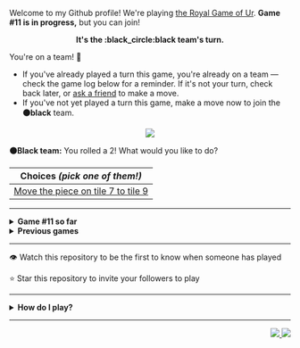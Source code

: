 Welcome to my Github profile!
We're playing
[the Royal Game of Ur](https://en.wikipedia.org/wiki/Royal_Game_of_Ur).
**Game #11 is in progress,** but you can join!

<p align="center">
  <b>It's the
  :black_circle:black
  team's turn.</b>
</p>

You're on a team! :wave:

* If you've already played a turn this game, you're already on a team
  &mdash; check the game log below for a reminder. If it's not your turn,
  check back later, or [ask a
  friend](https://twitter.com/share?text=I'm+playing+The+Royal+Game+of+Ur+on+a+GitHub+profile.+Take+your+turn+at+https://github.com/rossjrw/rossjrw+%23RoyalGameOfUr+%23github) to make a move.
* If you've not yet played a turn this game, make a move now to join the
  **:black_circle:black** team.

<p align="center"><img src="https://raw.githubusercontent.com/rossjrw/rossjrw/play/games/current/board.1832.svg"></p>

  **:black_circle:Black team:**
  You rolled a 2!
What would you like to do?

| Choices *(pick one of them!)* |
| --- |
  | [    Move the piece on tile 7 to tile 9](https://github.com/rossjrw/rossjrw/issues/new?title=ur-move-2%407-0&amp;body=Press+Submit%21+You+don%27t+need+to+edit+this+text+or+do+anything+else.%0D%0A%0D%0ABe+aware+that+your+move+can+take+a+minute+or+two+to+process.) |

-----

<details>
<summary><b>Game #11 so far</b></summary>

## Who's on each team?

<table>
    <thead>
      <tr><th colspan=2>Players in this game</th></tr>
    </thead>
    <tbody>
      <tr>
        <td align="right"><b>Black team</b> :black_circle:</td>
        <td>:white_circle: <b> White team</b></td>
      </tr>
      <tr align="center">
        <td><b><a href="https://github.com/CostasAK">@CostasAK</a></b> (53)</td>
        <td><b><a href="https://github.com/LAPCoder">@LAPCoder</a></b> (49)<br><b><a href="https://github.com/TejaTadepalli">@TejaTadepalli</a></b> (2)<br><b><a href="https://github.com/mari1647iv">@mari1647iv</a></b> (1)</td>
      </tr>
    </tbody>
  </table>

## What's happened so far?

| Time | Turn | Event | Issue | Board |
| :---: | :---: | :--- | :---: | :---: |
  | 29th Dec 2022 18:18 | **0** | :black_circle: **[@CostasAK](https://github.com/CostasAK)** started a new game | [#1727](https://github.com/rossjrw/rossjrw/issues/1727) | [link](https://raw.githubusercontent.com/rossjrw/rossjrw/b09fca2ee95e3141d24afaa0c3be48dac1a0e9f7/games/current/board.1727.svg) |
  | 29th Dec 2022 18:18 | **1** | :black_circle: **[@CostasAK](https://github.com/CostasAK)** moved a black piece onto the board to position 2    | [#1728](https://github.com/rossjrw/rossjrw/issues/1728) | [link](https://raw.githubusercontent.com/rossjrw/rossjrw/651857dc5409d99c73680a4236a214d2135b4172/games/current/board.1728.svg) |
  | 29th Dec 2022 18:25 | **2** | :white_circle: **[@LAPCoder](https://github.com/LAPCoder)** moved a white piece onto the board to position 4  — claimed a rosette :rosette:  | [#1729](https://github.com/rossjrw/rossjrw/issues/1729) | [link](https://raw.githubusercontent.com/rossjrw/rossjrw/72758271552ca92675c480f7c8ce6c3826138b2d/games/current/board.1729.svg) |
  | 29th Dec 2022 18:26 | **3** | :white_circle: **[@LAPCoder](https://github.com/LAPCoder)** moved a white piece onto the board to position 3    | [#1730](https://github.com/rossjrw/rossjrw/issues/1730) | [link](https://raw.githubusercontent.com/rossjrw/rossjrw/34a83b6198212774d69623b081c5fb118cd0c097/games/current/board.1730.svg) |
  | 29th Dec 2022 18:26 | **4** | :black_circle: **[@CostasAK](https://github.com/CostasAK)** moved a black piece onto the board to position 3    | [#1731](https://github.com/rossjrw/rossjrw/issues/1731) | [link](https://raw.githubusercontent.com/rossjrw/rossjrw/b33d2d60d10cf50d55f17e5caf2ba95c5f93ea80/games/current/board.1731.svg) |
  | 29th Dec 2022 18:28 | **5** | :white_circle: **[@LAPCoder](https://github.com/LAPCoder)** moved a white piece from position 4 to position 7    | [#1732](https://github.com/rossjrw/rossjrw/issues/1732) | [link](https://raw.githubusercontent.com/rossjrw/rossjrw/591fe001426df7c8adbcd9d3f85752f82828fa65/games/current/board.1732.svg) |
  | 29th Dec 2022 18:28 | **6** | :black_circle: **[@CostasAK](https://github.com/CostasAK)** moved a black piece from position 3 to position 4  — claimed a rosette :rosette:  | [#1733](https://github.com/rossjrw/rossjrw/issues/1733) | [link](https://raw.githubusercontent.com/rossjrw/rossjrw/1156dbf9bda8396be75fa950a62e27ed6162ca3d/games/current/board.1733.svg) |
  | 29th Dec 2022 18:47 | **7** | :black_circle: **[@CostasAK](https://github.com/CostasAK)** moved a black piece from position 4 to position 6    | [#1734](https://github.com/rossjrw/rossjrw/issues/1734) | [link](https://raw.githubusercontent.com/rossjrw/rossjrw/9ec6405b961fecc20f3ea6934a99b9919316e97c/games/current/board.1734.svg) |
  | 30th Dec 2022 06:21 | **8** | :white_circle: **[@mari1647iv](https://github.com/mari1647iv)** moved a white piece from position 7 to position 11    | [#1735](https://github.com/rossjrw/rossjrw/issues/1735) | [link](https://raw.githubusercontent.com/rossjrw/rossjrw/f9481b72ec03db8cf0b86ab776a8a561b179248e/games/current/board.1735.svg) |
  | 30th Dec 2022 07:38 | **9** | :black_circle: **[@CostasAK](https://github.com/CostasAK)** moved a black piece onto the board to position 4  — claimed a rosette :rosette:  | [#1736](https://github.com/rossjrw/rossjrw/issues/1736) | [link](https://raw.githubusercontent.com/rossjrw/rossjrw/76b36549298b37fd5392fdd34c3e0ae8e3592bc8/games/current/board.1736.svg) |
  | 30th Dec 2022 07:41 | **10** | :black_circle: **[@CostasAK](https://github.com/CostasAK)** moved a black piece from position 6 to position 8  — claimed a rosette :rosette:  | [#1737](https://github.com/rossjrw/rossjrw/issues/1737) | [link](https://raw.githubusercontent.com/rossjrw/rossjrw/b0a3f5d7a1add8712c44262dad9035e8cb37d4f5/games/current/board.1737.svg) |
  | 30th Dec 2022 07:43 | **11** | :black_circle: **[@CostasAK](https://github.com/CostasAK)** moved a black piece from position 8 to position 12    | [#1738](https://github.com/rossjrw/rossjrw/issues/1738) | [link](https://raw.githubusercontent.com/rossjrw/rossjrw/d7fb8343c93f6ecee0af853729d35028286d6f43/games/current/board.1738.svg) |
  | 30th Dec 2022 09:41 | **12** | :white_circle: **[@LAPCoder](https://github.com/LAPCoder)** moved a white piece from position 11 to position 13    | [#1739](https://github.com/rossjrw/rossjrw/issues/1739) | [link](https://raw.githubusercontent.com/rossjrw/rossjrw/f2bd32e04d71da767988559d8807051fd5fdf006/games/current/board.1739.svg) |
  | 30th Dec 2022 09:46 | **13** | :black_circle: **[@CostasAK](https://github.com/CostasAK)** moved a black piece from position 12 to position 14  — claimed a rosette :rosette:  | [#1740](https://github.com/rossjrw/rossjrw/issues/1740) | [link](https://raw.githubusercontent.com/rossjrw/rossjrw/741bf42f56465df81aeac96b175102eacb7c8c5d/games/current/board.1740.svg) |
  | 30th Dec 2022 09:47 | **14** | :black_circle: **[@CostasAK](https://github.com/CostasAK)** moved a black piece onto the board to position 3    | [#1741](https://github.com/rossjrw/rossjrw/issues/1741) | [link](https://raw.githubusercontent.com/rossjrw/rossjrw/8ee0a5ee2cd276cc7964dc9142daf53762d03d8b/games/current/board.1741.svg) |
  | 30th Dec 2022 09:49 | **15** | :white_circle: **[@LAPCoder](https://github.com/LAPCoder)** moved a white piece from position 3 to position 6    | [#1742](https://github.com/rossjrw/rossjrw/issues/1742) | [link](https://raw.githubusercontent.com/rossjrw/rossjrw/0f874e29648c79eee414f739205ecff666a21fc4/games/current/board.1742.svg) |
  | 30th Dec 2022 09:50 | **16** | :black_circle: **[@CostasAK](https://github.com/CostasAK)** moved a black piece from position 3 to position 6 — captured a white piece :crossed_swords:   | [#1743](https://github.com/rossjrw/rossjrw/issues/1743) | [link](https://raw.githubusercontent.com/rossjrw/rossjrw/163e120f1ec155020ce940b663bbef41807ad862/games/current/board.1743.svg) |
  | 30th Dec 2022 09:52 | **17** | :white_circle: **[@LAPCoder](https://github.com/LAPCoder)** ascended a white piece from position 13 :rocket:    | [#1744](https://github.com/rossjrw/rossjrw/issues/1744) | [link](https://raw.githubusercontent.com/rossjrw/rossjrw/60d143b3e866d9a5b402fc711a4dd7d5dc1a51b2/games/current/board.1744.svg) |
  | 30th Dec 2022 09:53 | **18** | :black_circle: **[@CostasAK](https://github.com/CostasAK)** moved a black piece from position 4 to position 8  — claimed a rosette :rosette:  | [#1745](https://github.com/rossjrw/rossjrw/issues/1745) | [link](https://raw.githubusercontent.com/rossjrw/rossjrw/a9c2421024f5026cf44f1feb23de3bf7245d199a/games/current/board.1745.svg) |
  | 30th Dec 2022 09:56 | **19** | :black_circle: **[@CostasAK](https://github.com/CostasAK)** moved a black piece from position 6 to position 9    | [#1746](https://github.com/rossjrw/rossjrw/issues/1746) | [link](https://raw.githubusercontent.com/rossjrw/rossjrw/001e544f08705f067bf351e199c7b5b074bbd9e9/games/current/board.1746.svg) |
  | 30th Dec 2022 09:57 | **20** | :white_circle: **[@LAPCoder](https://github.com/LAPCoder)** moved a white piece onto the board to position 1    | [#1747](https://github.com/rossjrw/rossjrw/issues/1747) | [link](https://raw.githubusercontent.com/rossjrw/rossjrw/8544269b0d0039acccaa34e6c21e424f8525c946/games/current/board.1747.svg) |
  | 30th Dec 2022 09:58 | **21** | :black_circle: **[@CostasAK](https://github.com/CostasAK)** moved a black piece from position 2 to position 4  — claimed a rosette :rosette:  | [#1748](https://github.com/rossjrw/rossjrw/issues/1748) | [link](https://raw.githubusercontent.com/rossjrw/rossjrw/a704125741752a116046c4bd3f43d6a7c1d361f0/games/current/board.1748.svg) |
  | 30th Dec 2022 09:59 | **22** | :black_circle: **[@CostasAK](https://github.com/CostasAK)** moved a black piece from position 8 to position 10    | [#1749](https://github.com/rossjrw/rossjrw/issues/1749) | [link](https://raw.githubusercontent.com/rossjrw/rossjrw/130931992e5ff131cb4507772f3d7991758f76d5/games/current/board.1749.svg) |
  | 30th Dec 2022 09:59 | **23** | :white_circle: **[@LAPCoder](https://github.com/LAPCoder)** moved a white piece from position 1 to position 4  — claimed a rosette :rosette:  | [#1750](https://github.com/rossjrw/rossjrw/issues/1750) | [link](https://raw.githubusercontent.com/rossjrw/rossjrw/09450eaa39e7ad084f4296c5ea20b59d2dba43fe/games/current/board.1750.svg) |
  | 30th Dec 2022 10:00 | **24** | :white_circle: **[@LAPCoder](https://github.com/LAPCoder)** moved a white piece onto the board to position 2    | [#1751](https://github.com/rossjrw/rossjrw/issues/1751) | [link](https://raw.githubusercontent.com/rossjrw/rossjrw/84fb2d24285643e948cee96d45ee002353b1f26b/games/current/board.1751.svg) |
  | 30th Dec 2022 10:01 | **25** | :black_circle: **[@CostasAK](https://github.com/CostasAK)** moved a black piece from position 10 to position 13    | [#1752](https://github.com/rossjrw/rossjrw/issues/1752) | [link](https://raw.githubusercontent.com/rossjrw/rossjrw/fc68d6e096ed26ef6c885c750b1861dda1422ef1/games/current/board.1752.svg) |
  | 30th Dec 2022 10:02 | **26** | :white_circle: **[@LAPCoder](https://github.com/LAPCoder)** moved a white piece from position 4 to position 6    | [#1753](https://github.com/rossjrw/rossjrw/issues/1753) | [link](https://raw.githubusercontent.com/rossjrw/rossjrw/2bfd7dad9841c8a1037676fb819938cba0c6693f/games/current/board.1753.svg) |
  | 30th Dec 2022 10:03 | **27** | :black_circle: **[@CostasAK](https://github.com/CostasAK)** ascended a black piece from position 14 :rocket:    | [#1754](https://github.com/rossjrw/rossjrw/issues/1754) | [link](https://raw.githubusercontent.com/rossjrw/rossjrw/aab2ee15fa4c8704e711e247f7c5dd5a80522790/games/current/board.1754.svg) |
  | 30th Dec 2022 10:04 | **28** | :white_circle: **[@LAPCoder](https://github.com/LAPCoder)** moved a white piece from position 6 to position 8  — claimed a rosette :rosette:  | [#1755](https://github.com/rossjrw/rossjrw/issues/1755) | [link](https://raw.githubusercontent.com/rossjrw/rossjrw/27be5d90fb7069b49cb6e22f3bb0132af1ccb14b/games/current/board.1755.svg) |
  | 30th Dec 2022 10:05 | **29** | :white_circle: **[@LAPCoder](https://github.com/LAPCoder)** moved a white piece from position 2 to position 4  — claimed a rosette :rosette:  | [#1756](https://github.com/rossjrw/rossjrw/issues/1756) | [link](https://raw.githubusercontent.com/rossjrw/rossjrw/c211ab4a102888a8fe5aa7b8a80715eb626ab8fc/games/current/board.1756.svg) |
  | 30th Dec 2022 10:05 | **30** | :white_circle: **[@LAPCoder](https://github.com/LAPCoder)** moved a white piece onto the board to position 3    | [#1757](https://github.com/rossjrw/rossjrw/issues/1757) | [link](https://raw.githubusercontent.com/rossjrw/rossjrw/db410666cfdbfa7d894351044f8b818ec21663f9/games/current/board.1757.svg) |
  | 30th Dec 2022 10:06 | **31** | :black_circle: **[@CostasAK](https://github.com/CostasAK)** moved a black piece from position 9 to position 12    | [#1758](https://github.com/rossjrw/rossjrw/issues/1758) | [link](https://raw.githubusercontent.com/rossjrw/rossjrw/6f1e0f9415bef75e3ac1aee1e4e56342923e6a9c/games/current/board.1758.svg) |
  | 30th Dec 2022 10:08 | **32** | :white_circle: **[@LAPCoder](https://github.com/LAPCoder)** moved a white piece from position 8 to position 10    | [#1759](https://github.com/rossjrw/rossjrw/issues/1759) | [link](https://raw.githubusercontent.com/rossjrw/rossjrw/22f94f9632ec49515860f36998cdae323fb813ce/games/current/board.1759.svg) |
  | 30th Dec 2022 10:10 | **33** | :black_circle: **[@CostasAK](https://github.com/CostasAK)** ascended a black piece from position 12 :rocket:    | [#1760](https://github.com/rossjrw/rossjrw/issues/1760) | [link](https://raw.githubusercontent.com/rossjrw/rossjrw/e26832a1a73bfa3594661331cdca38c8a4ed0082/games/current/board.1760.svg) |
  | 30th Dec 2022 10:11 | **34** | :white_circle: **[@LAPCoder](https://github.com/LAPCoder)** moved a white piece from position 10 to position 13    | [#1761](https://github.com/rossjrw/rossjrw/issues/1761) | [link](https://raw.githubusercontent.com/rossjrw/rossjrw/5cd4e79b8e93d904c0b6e1eae52e523d5a535410/games/current/board.1761.svg) |
  | 30th Dec 2022 10:12 | **35** | :black_circle: **[@CostasAK](https://github.com/CostasAK)** moved a black piece from position 13 to position 14  — claimed a rosette :rosette:  | [#1762](https://github.com/rossjrw/rossjrw/issues/1762) | [link](https://raw.githubusercontent.com/rossjrw/rossjrw/a0646d051f4d52e07ea4b9ff157a1dcea8717acb/games/current/board.1762.svg) |
  | 30th Dec 2022 10:17 | **36** | :black_circle: **[@CostasAK](https://github.com/CostasAK)** moved a black piece onto the board to position 2    | [#1763](https://github.com/rossjrw/rossjrw/issues/1763) |  |
  | 30th Dec 2022 10:18 | **37** | :white_circle: **[@LAPCoder](https://github.com/LAPCoder)** moved a white piece from position 4 to position 7    | [#1764](https://github.com/rossjrw/rossjrw/issues/1764) | [link](https://raw.githubusercontent.com/rossjrw/rossjrw/0fa734a94504a193e2018ede0a8f7334f743ccbd/games/current/board.1764.svg) |
  | 30th Dec 2022 10:18 | **38** | :black_circle:  The black team rolled a 0 and their turn was automatically passed | [#1764](https://github.com/rossjrw/rossjrw/issues/1764) | [link](https://raw.githubusercontent.com/rossjrw/rossjrw/5c9c1f5d39cded20af4451b906671833e5e2e456/games/current/board.1764.svg) |
  | 30th Dec 2022 10:19 | **39** | :white_circle: **[@LAPCoder](https://github.com/LAPCoder)** moved a white piece from position 7 to position 9    | [#1765](https://github.com/rossjrw/rossjrw/issues/1765) | [link](https://raw.githubusercontent.com/rossjrw/rossjrw/fb6ea38e6f254b019804e29474ea104565b7c7e4/games/current/board.1765.svg) |
  | 30th Dec 2022 10:21 | **40** | :black_circle: **[@CostasAK](https://github.com/CostasAK)** moved a black piece onto the board to position 3    | [#1766](https://github.com/rossjrw/rossjrw/issues/1766) | [link](https://raw.githubusercontent.com/rossjrw/rossjrw/b2c3b445bcbe89f5097d026ad7cb36697ee27a4e/games/current/board.1766.svg) |
  | 30th Dec 2022 10:22 | **41** | :white_circle: **[@LAPCoder](https://github.com/LAPCoder)** ascended a white piece from position 13 :rocket:    | [#1767](https://github.com/rossjrw/rossjrw/issues/1767) | [link](https://raw.githubusercontent.com/rossjrw/rossjrw/46ed01ae1f33fe7b308dfbb9d7c27efb8907422d/games/current/board.1767.svg) |
  | 30th Dec 2022 10:23 | **42** | :black_circle: **[@CostasAK](https://github.com/CostasAK)** moved a black piece from position 4 to position 7    | [#1768](https://github.com/rossjrw/rossjrw/issues/1768) | [link](https://raw.githubusercontent.com/rossjrw/rossjrw/683c64d4e5f89d58f7a6a537cb044eb582cb89f4/games/current/board.1768.svg) |
  | 30th Dec 2022 10:24 | **43** | :white_circle: **[@LAPCoder](https://github.com/LAPCoder)** moved a white piece from position 9 to position 11    | [#1769](https://github.com/rossjrw/rossjrw/issues/1769) | [link](https://raw.githubusercontent.com/rossjrw/rossjrw/0f79175178d4cae384d93771706729c5d70287a5/games/current/board.1769.svg) |
  | 30th Dec 2022 10:28 | **44** | :black_circle: **[@CostasAK](https://github.com/CostasAK)** moved a black piece from position 2 to position 4  — claimed a rosette :rosette:  | [#1770](https://github.com/rossjrw/rossjrw/issues/1770) | [link](https://raw.githubusercontent.com/rossjrw/rossjrw/79b0ee3714facf572898581c77da186b77823112/games/current/board.1770.svg) |
  | 30th Dec 2022 10:30 | **45** | :black_circle: **[@CostasAK](https://github.com/CostasAK)** moved a black piece from position 7 to position 8  — claimed a rosette :rosette:  | [#1771](https://github.com/rossjrw/rossjrw/issues/1771) | [link](https://raw.githubusercontent.com/rossjrw/rossjrw/d198b8b0909054ca9acabd5cda3f4ddd7ead3076/games/current/board.1771.svg) |
  | 30th Dec 2022 10:31 | **46** | :black_circle: **[@CostasAK](https://github.com/CostasAK)** moved a black piece from position 8 to position 10    | [#1772](https://github.com/rossjrw/rossjrw/issues/1772) | [link](https://raw.githubusercontent.com/rossjrw/rossjrw/b6bf2c0865051bc93add24f26d543425162da1d2/games/current/board.1772.svg) |
  | 30th Dec 2022 10:46 | **47** | :white_circle: **[@TejaTadepalli](https://github.com/TejaTadepalli)** moved a white piece from position 3 to position 4  — claimed a rosette :rosette:  | [#1773](https://github.com/rossjrw/rossjrw/issues/1773) | [link](https://raw.githubusercontent.com/rossjrw/rossjrw/7e51efb2ef5072e61ae9e9b6ed3622e1d281394c/games/current/board.1773.svg) |
  | 30th Dec 2022 10:47 | **48** | :white_circle: **[@TejaTadepalli](https://github.com/TejaTadepalli)** moved a white piece from position 11 to position 13    | [#1774](https://github.com/rossjrw/rossjrw/issues/1774) | [link](https://raw.githubusercontent.com/rossjrw/rossjrw/1bb655ae2f4b7a96962f6fa96e086e8c7916f497/games/current/board.1774.svg) |
  | 30th Dec 2022 10:58 | **49** | :black_circle: **[@CostasAK](https://github.com/CostasAK)** ascended a black piece from position 14 :rocket:    | [#1775](https://github.com/rossjrw/rossjrw/issues/1775) | [link](https://raw.githubusercontent.com/rossjrw/rossjrw/6bc0710703c34b88aa21d63316c638fe76716cd7/games/current/board.1775.svg) |
  | 30th Dec 2022 12:00 | **50** | :white_circle: **[@LAPCoder](https://github.com/LAPCoder)** ascended a white piece from position 13 :rocket:    | [#1776](https://github.com/rossjrw/rossjrw/issues/1776) | [link](https://raw.githubusercontent.com/rossjrw/rossjrw/978e7217cd64bb987facb5e64d5a0fd149d76ac4/games/current/board.1776.svg) |
  | 30th Dec 2022 12:01 | **51** | :black_circle: **[@CostasAK](https://github.com/CostasAK)** moved a black piece from position 10 to position 13    | [#1777](https://github.com/rossjrw/rossjrw/issues/1777) | [link](https://raw.githubusercontent.com/rossjrw/rossjrw/b610684cadeecee25164824b388567b126ac1241/games/current/board.1777.svg) |
  | 30th Dec 2022 12:13 | **52** | :white_circle: **[@LAPCoder](https://github.com/LAPCoder)** moved a white piece onto the board to position 1    | [#1778](https://github.com/rossjrw/rossjrw/issues/1778) | [link](https://raw.githubusercontent.com/rossjrw/rossjrw/48a9949b68d38911dcea22472cbda6789bba698a/games/current/board.1778.svg) |
  | 30th Dec 2022 12:14 | **53** | :black_circle: **[@CostasAK](https://github.com/CostasAK)** moved a black piece from position 3 to position 6    | [#1779](https://github.com/rossjrw/rossjrw/issues/1779) | [link](https://raw.githubusercontent.com/rossjrw/rossjrw/32c85101662885bcc721323d6641d1c95379b87d/games/current/board.1779.svg) |
  | 30th Dec 2022 12:15 | **54** | :white_circle: **[@LAPCoder](https://github.com/LAPCoder)** moved a white piece from position 4 to position 8  — claimed a rosette :rosette:  | [#1780](https://github.com/rossjrw/rossjrw/issues/1780) | [link](https://raw.githubusercontent.com/rossjrw/rossjrw/0bd1fcafc56ad0881f6af3de63c33d13fc434616/games/current/board.1780.svg) |
  | 30th Dec 2022 12:15 | **55** | :white_circle: **[@LAPCoder](https://github.com/LAPCoder)** moved a white piece from position 1 to position 4  — claimed a rosette :rosette:  | [#1781](https://github.com/rossjrw/rossjrw/issues/1781) | [link](https://raw.githubusercontent.com/rossjrw/rossjrw/b8488c79daffca77aea8c4e23d91b768c09f494f/games/current/board.1781.svg) |
  | 30th Dec 2022 12:16 | **56** | :white_circle: **[@LAPCoder](https://github.com/LAPCoder)** moved a white piece onto the board to position 3    | [#1782](https://github.com/rossjrw/rossjrw/issues/1782) | [link](https://raw.githubusercontent.com/rossjrw/rossjrw/221634e7301c687b4179c999e6432a4d401b6af0/games/current/board.1782.svg) |
  | 30th Dec 2022 12:17 | **57** | :black_circle: **[@CostasAK](https://github.com/CostasAK)** moved a black piece from position 6 to position 9    | [#1783](https://github.com/rossjrw/rossjrw/issues/1783) | [link](https://raw.githubusercontent.com/rossjrw/rossjrw/b221ee72c5c878577cfb9cdab8673e163f33cbf3/games/current/board.1783.svg) |
  | 30th Dec 2022 12:18 | **58** | :white_circle: **[@LAPCoder](https://github.com/LAPCoder)** moved a white piece from position 4 to position 6    | [#1784](https://github.com/rossjrw/rossjrw/issues/1784) | [link](https://raw.githubusercontent.com/rossjrw/rossjrw/c7d61b4b839f4edb00ec476147a674c19d7a6be3/games/current/board.1784.svg) |
  | 30th Dec 2022 12:20 | **59** | :black_circle: **[@CostasAK](https://github.com/CostasAK)** moved a black piece from position 4 to position 6 — captured a white piece :crossed_swords:   | [#1785](https://github.com/rossjrw/rossjrw/issues/1785) | [link](https://raw.githubusercontent.com/rossjrw/rossjrw/cc15d78d96c2528a8bad33d68b80933171c3efb6/games/current/board.1785.svg) |
  | 30th Dec 2022 12:20 | **60** | :white_circle: **[@LAPCoder](https://github.com/LAPCoder)** moved a white piece from position 3 to position 5    | [#1786](https://github.com/rossjrw/rossjrw/issues/1786) | [link](https://raw.githubusercontent.com/rossjrw/rossjrw/acc9c68895aec52b66c2dcb7e97c77633893d5b6/games/current/board.1786.svg) |
  | 30th Dec 2022 12:21 | **61** | :black_circle: **[@CostasAK](https://github.com/CostasAK)** moved a black piece from position 9 to position 12    | [#1787](https://github.com/rossjrw/rossjrw/issues/1787) | [link](https://raw.githubusercontent.com/rossjrw/rossjrw/bd0422a4f42c5d90a655bd71f01afbcee3a37a97/games/current/board.1787.svg) |
  | 30th Dec 2022 12:22 | **62** | :white_circle: **[@LAPCoder](https://github.com/LAPCoder)** moved a white piece from position 5 to position 7    | [#1788](https://github.com/rossjrw/rossjrw/issues/1788) |  |
  | 30th Dec 2022 12:24 | **63** | :black_circle: **[@CostasAK](https://github.com/CostasAK)** moved a black piece from position 6 to position 7 — captured a white piece :crossed_swords:   | [#1789](https://github.com/rossjrw/rossjrw/issues/1789) | [link](https://raw.githubusercontent.com/rossjrw/rossjrw/a39417f656f83a86056acc05afa1c4596da2258b/games/current/board.1789.svg) |
  | 30th Dec 2022 12:24 | **64** | :white_circle:  The white team rolled a 0 and their turn was automatically passed | [#1789](https://github.com/rossjrw/rossjrw/issues/1789) | [link](https://raw.githubusercontent.com/rossjrw/rossjrw/817edeb432b23e4395688a83df73fa4581713fc5/games/current/board.1789.svg) |
  | 30th Dec 2022 12:25 | **65** | :black_circle: **[@CostasAK](https://github.com/CostasAK)** moved a black piece from position 12 to position 14  — claimed a rosette :rosette:  | [#1790](https://github.com/rossjrw/rossjrw/issues/1790) | [link](https://raw.githubusercontent.com/rossjrw/rossjrw/89aec0a16c606eb3306fab9af992a1259fc4d9aa/games/current/board.1790.svg) |
  | 30th Dec 2022 12:26 | **66** | :black_circle: **[@CostasAK](https://github.com/CostasAK)** moved a black piece onto the board to position 3    | [#1791](https://github.com/rossjrw/rossjrw/issues/1791) | [link](https://raw.githubusercontent.com/rossjrw/rossjrw/f406180151af132c810c2093f3a9c26890bfe270/games/current/board.1791.svg) |
  | 30th Dec 2022 12:27 | **67** | :white_circle: **[@LAPCoder](https://github.com/LAPCoder)** moved a white piece onto the board to position 4  — claimed a rosette :rosette:  | [#1792](https://github.com/rossjrw/rossjrw/issues/1792) | [link](https://raw.githubusercontent.com/rossjrw/rossjrw/eb32592377ccc125a43984613268b66faf12061d/games/current/board.1792.svg) |
  | 30th Dec 2022 12:28 | **68** | :white_circle: **[@LAPCoder](https://github.com/LAPCoder)** moved a white piece onto the board to position 1    | [#1793](https://github.com/rossjrw/rossjrw/issues/1793) | [link](https://raw.githubusercontent.com/rossjrw/rossjrw/5ad4f183243ee451051740061c2ec4ab885974fd/games/current/board.1793.svg) |
  | 30th Dec 2022 12:29 | **69** | :black_circle: **[@CostasAK](https://github.com/CostasAK)** ascended a black piece from position 13 :rocket:    | [#1794](https://github.com/rossjrw/rossjrw/issues/1794) |  |
  | 30th Dec 2022 12:30 | **70** | :white_circle: **[@LAPCoder](https://github.com/LAPCoder)** moved a white piece from position 1 to position 2    | [#1795](https://github.com/rossjrw/rossjrw/issues/1795) | [link](https://raw.githubusercontent.com/rossjrw/rossjrw/5f3f8c5a5beccc006d12dcf653355621008b40d3/games/current/board.1795.svg) |
  | 30th Dec 2022 12:30 | **71** | :black_circle:  The black team rolled a 0 and their turn was automatically passed | [#1795](https://github.com/rossjrw/rossjrw/issues/1795) | [link](https://raw.githubusercontent.com/rossjrw/rossjrw/7d8602c549ea9499bd01774d0ced49344d15f1fb/games/current/board.1795.svg) |
  | 30th Dec 2022 12:30 | **72** | :white_circle: **[@LAPCoder](https://github.com/LAPCoder)** moved a white piece from position 4 to position 7 — captured a black piece :crossed_swords:   | [#1796](https://github.com/rossjrw/rossjrw/issues/1796) | [link](https://raw.githubusercontent.com/rossjrw/rossjrw/1f6c76addbb0d13794df913c5282f3a256d4ee75/games/current/board.1796.svg) |
  | 30th Dec 2022 12:33 | **73** | :black_circle: **[@CostasAK](https://github.com/CostasAK)** moved a black piece onto the board to position 2    | [#1797](https://github.com/rossjrw/rossjrw/issues/1797) | [link](https://raw.githubusercontent.com/rossjrw/rossjrw/a35b9fc51375abd2cf16e09435f021d5153fe75d/games/current/board.1797.svg) |
  | 30th Dec 2022 12:35 | **74** | :white_circle: **[@LAPCoder](https://github.com/LAPCoder)** moved a white piece from position 2 to position 4  — claimed a rosette :rosette:  | [#1798](https://github.com/rossjrw/rossjrw/issues/1798) | [link](https://raw.githubusercontent.com/rossjrw/rossjrw/d44ab40436985022c2af62c8ea22dd6877a6eab2/games/current/board.1798.svg) |
  | 30th Dec 2022 12:35 | **75** | :white_circle: **[@LAPCoder](https://github.com/LAPCoder)** moved a white piece onto the board to position 1    | [#1799](https://github.com/rossjrw/rossjrw/issues/1799) | [link](https://raw.githubusercontent.com/rossjrw/rossjrw/c4b7e8763e5037df9e245f741e3ff79eea9fa1c6/games/current/board.1799.svg) |
  | 30th Dec 2022 12:37 | **76** | :black_circle: **[@CostasAK](https://github.com/CostasAK)** moved a black piece from position 3 to position 4  — claimed a rosette :rosette:  | [#1800](https://github.com/rossjrw/rossjrw/issues/1800) | [link](https://raw.githubusercontent.com/rossjrw/rossjrw/7f6874e3fc23f35aac51233b5b41f1a1c52f9a55/games/current/board.1800.svg) |
  | 30th Dec 2022 12:38 | **77** | :black_circle: **[@CostasAK](https://github.com/CostasAK)** moved a black piece from position 4 to position 6    | [#1801](https://github.com/rossjrw/rossjrw/issues/1801) | [link](https://raw.githubusercontent.com/rossjrw/rossjrw/a6e4646833a6a07f3cb256348ea359bd3745f805/games/current/board.1801.svg) |
  | 30th Dec 2022 12:42 | **78** | :white_circle: **[@LAPCoder](https://github.com/LAPCoder)** moved a white piece from position 4 to position 6 — captured a black piece :crossed_swords:   | [#1802](https://github.com/rossjrw/rossjrw/issues/1802) | [link](https://raw.githubusercontent.com/rossjrw/rossjrw/8a2b9f4ee33dc296a8585a745f45f0ed09acb90a/games/current/board.1802.svg) |
  | 30th Dec 2022 12:48 | **79** | :black_circle: **[@CostasAK](https://github.com/CostasAK)** moved a black piece onto the board to position 3    | [#1803](https://github.com/rossjrw/rossjrw/issues/1803) | [link](https://raw.githubusercontent.com/rossjrw/rossjrw/6ed80fc028f5edbb4361fea1309e32392559facf/games/current/board.1803.svg) |
  | 30th Dec 2022 12:51 | **80** | :white_circle: **[@LAPCoder](https://github.com/LAPCoder)** moved a white piece from position 1 to position 2    | [#1804](https://github.com/rossjrw/rossjrw/issues/1804) | [link](https://raw.githubusercontent.com/rossjrw/rossjrw/d1fe4550460f40a57d0392bc29636ded1094c48c/games/current/board.1804.svg) |
  | 30th Dec 2022 12:53 | **81** | :black_circle: **[@CostasAK](https://github.com/CostasAK)** moved a black piece from position 2 to position 6 — captured a white piece :crossed_swords:   | [#1805](https://github.com/rossjrw/rossjrw/issues/1805) | [link](https://raw.githubusercontent.com/rossjrw/rossjrw/be0cc942a76d1c0d472cf19d32e430afe06eefe8/games/current/board.1805.svg) |
  | 30th Dec 2022 12:55 | **82** | :white_circle: **[@LAPCoder](https://github.com/LAPCoder)** moved a white piece from position 7 to position 9    | [#1806](https://github.com/rossjrw/rossjrw/issues/1806) | [link](https://raw.githubusercontent.com/rossjrw/rossjrw/a5fe6b22cac9da3ac51468e4d00d0d78e0c1d57b/games/current/board.1806.svg) |
  | 30th Dec 2022 12:56 | **83** | :black_circle: **[@CostasAK](https://github.com/CostasAK)** moved a black piece from position 6 to position 9 — captured a white piece :crossed_swords:   | [#1807](https://github.com/rossjrw/rossjrw/issues/1807) | [link](https://raw.githubusercontent.com/rossjrw/rossjrw/f0a22e0a56b22b6c59974425ee4befab24fa2028/games/current/board.1807.svg) |
  | 30th Dec 2022 12:56 | **84** | :white_circle: **[@LAPCoder](https://github.com/LAPCoder)** moved a white piece onto the board to position 3    | [#1808](https://github.com/rossjrw/rossjrw/issues/1808) | [link](https://raw.githubusercontent.com/rossjrw/rossjrw/64236f1b9d8f1fd71b9a8cc49c777be95c60cbc1/games/current/board.1808.svg) |
  | 30th Dec 2022 12:57 | **85** | :black_circle: **[@CostasAK](https://github.com/CostasAK)** moved a black piece from position 9 to position 12    | [#1809](https://github.com/rossjrw/rossjrw/issues/1809) | [link](https://raw.githubusercontent.com/rossjrw/rossjrw/dd69753ad1f47f200183daafa1f23b357c35e77a/games/current/board.1809.svg) |
  | 30th Dec 2022 12:58 | **86** | :white_circle: **[@LAPCoder](https://github.com/LAPCoder)** moved a white piece from position 3 to position 4  — claimed a rosette :rosette:  | [#1810](https://github.com/rossjrw/rossjrw/issues/1810) | [link](https://raw.githubusercontent.com/rossjrw/rossjrw/7d6ac8769bae4471d3e9ed3bdb4a15a4b4b2b82f/games/current/board.1810.svg) |
  | 30th Dec 2022 12:59 | **87** | :white_circle: **[@LAPCoder](https://github.com/LAPCoder)** moved a white piece from position 8 to position 12 — captured a black piece :crossed_swords:   | [#1811](https://github.com/rossjrw/rossjrw/issues/1811) | [link](https://raw.githubusercontent.com/rossjrw/rossjrw/8be5c46ae8e92642e8724798bbecce3ff8af6206/games/current/board.1811.svg) |
  | 30th Dec 2022 13:07 | **88** | :black_circle: **[@CostasAK](https://github.com/CostasAK)** moved a black piece onto the board to position 2    | [#1813](https://github.com/rossjrw/rossjrw/issues/1813) | [link](https://raw.githubusercontent.com/rossjrw/rossjrw/2b30a28288e2c991d356c2d5f0b560bba01553f2/games/current/board.1813.svg) |
  | 30th Dec 2022 13:08 | **89** | :white_circle: **[@LAPCoder](https://github.com/LAPCoder)** ascended a white piece from position 12 :rocket:    | [#1814](https://github.com/rossjrw/rossjrw/issues/1814) | [link](https://raw.githubusercontent.com/rossjrw/rossjrw/18037ca943b317d68079a483d3936232efa11dca/games/current/board.1814.svg) |
  | 30th Dec 2022 13:18 | **90** | :black_circle: **[@CostasAK](https://github.com/CostasAK)** moved a black piece from position 3 to position 4  — claimed a rosette :rosette:  | [#1815](https://github.com/rossjrw/rossjrw/issues/1815) | [link](https://raw.githubusercontent.com/rossjrw/rossjrw/1e3da505decd8841068e51b9c38167a5dff6643c/games/current/board.1815.svg) |
  | 30th Dec 2022 13:19 | **91** | :black_circle: **[@CostasAK](https://github.com/CostasAK)** moved a black piece from position 4 to position 7    | [#1816](https://github.com/rossjrw/rossjrw/issues/1816) | [link](https://raw.githubusercontent.com/rossjrw/rossjrw/bd8f02af80e4f8b55b52cb28ab06514294c9820f/games/current/board.1816.svg) |
  | 30th Dec 2022 13:20 | **92** | :white_circle: **[@LAPCoder](https://github.com/LAPCoder)** moved a white piece from position 4 to position 6    | [#1817](https://github.com/rossjrw/rossjrw/issues/1817) | [link](https://raw.githubusercontent.com/rossjrw/rossjrw/717a5fb33d82675446f843e5ff433f77711f5e2e/games/current/board.1817.svg) |
  | 30th Dec 2022 13:20 | **93** | :black_circle: **[@CostasAK](https://github.com/CostasAK)** moved a black piece from position 7 to position 10    | [#1818](https://github.com/rossjrw/rossjrw/issues/1818) | [link](https://raw.githubusercontent.com/rossjrw/rossjrw/3f8cdc1718fc46ebeff4088bd16510c2e67530ff/games/current/board.1818.svg) |
  | 30th Dec 2022 13:21 | **94** | :white_circle: **[@LAPCoder](https://github.com/LAPCoder)** moved a white piece from position 6 to position 8  — claimed a rosette :rosette:  | [#1819](https://github.com/rossjrw/rossjrw/issues/1819) | [link](https://raw.githubusercontent.com/rossjrw/rossjrw/5d05f7b832a4aecbce11e9992d21bc0c8b5f1971/games/current/board.1819.svg) |
  | 30th Dec 2022 13:22 | **95** | :white_circle: **[@LAPCoder](https://github.com/LAPCoder)** moved a white piece from position 2 to position 3    | [#1820](https://github.com/rossjrw/rossjrw/issues/1820) | [link](https://raw.githubusercontent.com/rossjrw/rossjrw/20a2b4d232bc7669a0c820127f852585ba5f1d85/games/current/board.1820.svg) |
  | 30th Dec 2022 13:24 | **96** | :black_circle: **[@CostasAK](https://github.com/CostasAK)** moved a black piece from position 2 to position 4  — claimed a rosette :rosette:  | [#1821](https://github.com/rossjrw/rossjrw/issues/1821) | [link](https://raw.githubusercontent.com/rossjrw/rossjrw/be5528818f4d16d9cb51dca8b895b4b7f6ba0626/games/current/board.1821.svg) |
  | 30th Dec 2022 13:25 | **97** | :black_circle: **[@CostasAK](https://github.com/CostasAK)** moved a black piece from position 10 to position 13    | [#1822](https://github.com/rossjrw/rossjrw/issues/1822) | [link](https://raw.githubusercontent.com/rossjrw/rossjrw/928118791f6e81654d7a67bafea47d28466ced4c/games/current/board.1822.svg) |
  | 30th Dec 2022 13:26 | **98** | :white_circle: **[@LAPCoder](https://github.com/LAPCoder)** moved a white piece from position 3 to position 4  — claimed a rosette :rosette:  | [#1823](https://github.com/rossjrw/rossjrw/issues/1823) | [link](https://raw.githubusercontent.com/rossjrw/rossjrw/987434a32a1e6de9b14a46894846b4cdc22e56b6/games/current/board.1823.svg) |
  | 30th Dec 2022 13:27 | **99** | :white_circle: **[@LAPCoder](https://github.com/LAPCoder)** moved a white piece from position 8 to position 10    | [#1824](https://github.com/rossjrw/rossjrw/issues/1824) | [link](https://raw.githubusercontent.com/rossjrw/rossjrw/4cde9247306d1325b9fb72374a4c0aac27a9be7f/games/current/board.1824.svg) |
  | 30th Dec 2022 13:30 | **100** | :black_circle: **[@CostasAK](https://github.com/CostasAK)** moved a black piece from position 4 to position 7    | [#1825](https://github.com/rossjrw/rossjrw/issues/1825) | [link](https://raw.githubusercontent.com/rossjrw/rossjrw/5d917fd719bec829fe59b93aae685b8ed64fa232/games/current/board.1825.svg) |
  | 30th Dec 2022 13:31 | **101** | :white_circle: **[@LAPCoder](https://github.com/LAPCoder)** moved a white piece from position 4 to position 7 — captured a black piece :crossed_swords:   | [#1826](https://github.com/rossjrw/rossjrw/issues/1826) | [link](https://raw.githubusercontent.com/rossjrw/rossjrw/0233b86e315b05f2db2cff92f9403ed4e992c64c/games/current/board.1826.svg) |
  | 30th Dec 2022 13:34 | **102** | :black_circle: **[@CostasAK](https://github.com/CostasAK)** moved a black piece onto the board to position 4  — claimed a rosette :rosette:  | [#1827](https://github.com/rossjrw/rossjrw/issues/1827) | [link](https://raw.githubusercontent.com/rossjrw/rossjrw/461714dcd4234518f849780fe081939009645b4b/games/current/board.1827.svg) |
  | 30th Dec 2022 13:34 | **103** | :black_circle: **[@CostasAK](https://github.com/CostasAK)** moved a black piece from position 4 to position 7 — captured a white piece :crossed_swords:   | [#1828](https://github.com/rossjrw/rossjrw/issues/1828) | [link](https://raw.githubusercontent.com/rossjrw/rossjrw/2bdf7e873fd1a11d26e031969b0af996c74acbb1/games/current/board.1828.svg) |
  | 30th Dec 2022 13:35 | **104** | :white_circle: **[@LAPCoder](https://github.com/LAPCoder)** moved a white piece from position 10 to position 13    | [#1829](https://github.com/rossjrw/rossjrw/issues/1829) | [link](https://raw.githubusercontent.com/rossjrw/rossjrw/9ef00f75e8ae8d16561c7f401b6dbe65d74a402e/games/current/board.1829.svg) |
  | 30th Dec 2022 13:37 | **105** | :black_circle: **[@CostasAK](https://github.com/CostasAK)** ascended a black piece from position 13 :rocket:    | [#1830](https://github.com/rossjrw/rossjrw/issues/1830) | [link](https://raw.githubusercontent.com/rossjrw/rossjrw/f261c4c4ed668a13984a4a2c89ee158177a1efc5/games/current/board.1830.svg) |
  | 30th Dec 2022 13:38 | **106** | :white_circle: **[@LAPCoder](https://github.com/LAPCoder)** moved a white piece from position 13 to position 14  — claimed a rosette :rosette:  | [#1831](https://github.com/rossjrw/rossjrw/issues/1831) | [link](https://raw.githubusercontent.com/rossjrw/rossjrw/48c842f4a817aed50bb189009b0b3435fdaa1241/games/current/board.1831.svg) |
  | 30th Dec 2022 13:39 | **107** | :white_circle: **[@LAPCoder](https://github.com/LAPCoder)** moved a white piece onto the board to position 2    | [#1832](https://github.com/rossjrw/rossjrw/issues/1832) |  |

</details>

<details>
<summary><b>Previous games</b></summary>

## Previous games

1. A game was started on 30th Jul 2020 by **[@rossjrw](https://github.com/rossjrw)** and ended on 4th Dec 2020. 
   * The :white_circle:white team won. 
   * 64 players played 166 moves across 4 months and 5 days. 
   * The :black_circle:black team captured 9 white pieces and claimed 12 rosettes. 
   * The :white_circle:white team captured 10 black pieces and claimed 18 rosettes. 
   * The MVP of the winning team was **[@1ethanhansen](https://github.com/1ethanhansen)**, who played 48 moves. 
   * The winning move was made by **[@qbtl](https://github.com/qbtl)** ([#269](https://github.com/rossjrw/rossjrw/issues/269)).
1. A game was started on 4th Dec 2020 by **[@1ethanhansen](https://github.com/1ethanhansen)** and ended on 11th Jan 2021. 
   * The :black_circle:black team won. 
   * 27 players played 145 moves across 1 month and 1 week. 
   * The :black_circle:black team captured 7 white pieces and claimed 16 rosettes. 
   * The :white_circle:white team captured 6 black pieces and claimed 14 rosettes. 
   * The MVP of the winning team was **[@shpatrickguo](https://github.com/shpatrickguo)**, who played 26 moves. 
   * The winning move was made by **[@shpatrickguo](https://github.com/shpatrickguo)** ([#424](https://github.com/rossjrw/rossjrw/issues/424)).
1. A game was started on 11th Jan 2021 by **[@BaptisteMartinet](https://github.com/BaptisteMartinet)** and ended on 11th Feb 2021. 
   * The :white_circle:white team won. 
   * 17 players played 118 moves across 1 month and 12 hours. 
   * The :black_circle:black team captured 2 white pieces and claimed 11 rosettes. 
   * The :white_circle:white team captured 8 black pieces and claimed 14 rosettes. 
   * The MVP of the winning team was **[@1ethanhansen](https://github.com/1ethanhansen)**, who played 45 moves. 
   * The winning move was made by **[@1ethanhansen](https://github.com/1ethanhansen)** ([#535](https://github.com/rossjrw/rossjrw/issues/535)).
1. A game was started on 11th Feb 2021 by **[@1ethanhansen](https://github.com/1ethanhansen)** and ended on 5th Mar 2021. 
   * The :white_circle:white team won. 
   * 17 players played 175 moves across 3 weeks and 22 hours. 
   * The :black_circle:black team captured 12 white pieces and claimed 17 rosettes. 
   * The :white_circle:white team captured 13 black pieces and claimed 18 rosettes. 
   * The MVP of the winning team was **[@1ethanhansen](https://github.com/1ethanhansen)**, who played 48 moves. 
   * The winning move was made by **[@1ethanhansen](https://github.com/1ethanhansen)** ([#702](https://github.com/rossjrw/rossjrw/issues/702)).
1. A game was started on 6th Mar 2021 by **[@shpatrickguo](https://github.com/shpatrickguo)** and ended on 10th May 2021. 
   * The :black_circle:black team won. 
   * 42 players played 162 moves across 2 months and 4 days. 
   * The :black_circle:black team captured 12 white pieces and claimed 17 rosettes. 
   * The :white_circle:white team captured 9 black pieces and claimed 19 rosettes. 
   * The MVP of the winning team was **[@shpatrickguo](https://github.com/shpatrickguo)**, who played 22 moves. 
   * The winning move was made by **[@crxssed7](https://github.com/crxssed7)** ([#864](https://github.com/rossjrw/rossjrw/issues/864)).
1. A game was started on 10th May 2021 by **[@HAUDRAUFHAUN](https://github.com/HAUDRAUFHAUN)** and ended on 17th Jul 2021. 
   * The :white_circle:white team won. 
   * 34 players played 167 moves across 2 months and 6 days. 
   * The :black_circle:black team captured 7 white pieces and claimed 14 rosettes. 
   * The :white_circle:white team captured 10 black pieces and claimed 18 rosettes. 
   * The MVP of the winning team was **[@1ethanhansen](https://github.com/1ethanhansen)**, who played 31 moves. 
   * The winning move was made by **[@1ethanhansen](https://github.com/1ethanhansen)** ([#1024](https://github.com/rossjrw/rossjrw/issues/1024)).
1. A game was started on 17th Jul 2021 by **[@1ethanhansen](https://github.com/1ethanhansen)** and ended on 19th Oct 2021. 
   * The :black_circle:black team won. 
   * 48 players played 153 moves across 3 months and 3 days. 
   * The :black_circle:black team captured 6 white pieces and claimed 17 rosettes. 
   * The :white_circle:white team captured 6 black pieces and claimed 15 rosettes. 
   * The MVP of the winning team was **[@PkmnQ](https://github.com/PkmnQ)**, who played 13 moves. 
   * The winning move was made by **[@OmKakatkar](https://github.com/OmKakatkar)** ([#1175](https://github.com/rossjrw/rossjrw/issues/1175)).
1. A game was started on 19th Oct 2021 by **[@OmKakatkar](https://github.com/OmKakatkar)** and ended on 29th Oct 2021. 
   * The :white_circle:white team won. 
   * 13 players played 135 moves across 1 week and 3 days. 
   * The :black_circle:black team captured 5 white pieces and claimed 13 rosettes. 
   * The :white_circle:white team captured 6 black pieces and claimed 15 rosettes. 
   * The MVP of the winning team was **[@Timemaster111](https://github.com/Timemaster111)**, who played 46 moves. 
   * The winning move was made by **[@Timemaster111](https://github.com/Timemaster111)** ([#1342](https://github.com/rossjrw/rossjrw/issues/1342)).
1. A game was started on 29th Oct 2021 by **[@jbmagination](https://github.com/jbmagination)** and ended on 15th May 2022. 
   * The :white_circle:white team won. 
   * 80 players played 187 moves across 6 months and 2 weeks. 
   * The :black_circle:black team captured 11 white pieces and claimed 17 rosettes. 
   * The :white_circle:white team captured 13 black pieces and claimed 19 rosettes. 
   * The MVP of the winning team was **[@nirakon](https://github.com/nirakon)**, who played 18 moves. 
   * The winning move was made by **[@Madflows](https://github.com/Madflows)** ([#1534](https://github.com/rossjrw/rossjrw/issues/1534)).
1. A game was started on 15th May 2022 by **[@VikashPR](https://github.com/VikashPR)** and ended on 29th Dec 2022. 
   * The :white_circle:white team won. 
   * 109 players played 177 moves across 7 months and 2 weeks. 
   * The :black_circle:black team captured 9 white pieces and claimed 23 rosettes. 
   * The :white_circle:white team captured 11 black pieces and claimed 19 rosettes. 
   * The MVP of the winning team was **[@LAPCoder](https://github.com/LAPCoder)**, who played 11 moves. 
   * The winning move was made by **[@LAPCoder](https://github.com/LAPCoder)** ([#1726](https://github.com/rossjrw/rossjrw/issues/1726)).

</details>

-----

:eye: Watch this repository to be the first to know when someone has played

:star: Star this repository to invite your followers to play

-----

<details>
<summary><b>How do I play?</b></summary>

## Rules of the game

It's the **:white_circle:white** team versus the **:black_circle:black**
team.

The first team to **:rocket:ascend** all 7 of their pieces **:crown:wins**.
Your goal is to achieve that, and to block the other team from doing the
same.

_(Learn more about the rules of the Royal Game of Ur at
[RoyalUr.net/learn](https://royalur.net/learn/), or watch [Tom Scott play
against Irving Finkel](https://www.youtube.com/watch?v=WZskjLq040I) in
2017.)_

### Movement

Each turn starts by rolling 4 binary dice, which results in a number from 0
to 4. The current team gets to move one of their pieces by that many tiles.

All 14 pieces start on position 0 (the space just before tile 1).

### :rocket:Ascension

Moving a piece onto position 15 (the imaginary space after tile 14) causes
that piece to leave the board forever. This is **:rocket:ascension**, and
is the goal of the game &mdash; the first team to ascend all 7 of their
pieces wins.

### :crossed_swords:Capturing

You will move your pieces along the tiles from tile 1 to tile 14.

The tiles on your side of the board (tiles 1 through 4, 13, and 14) are
safe &mdash; only your pieces can be there. However, the tiles in the
middle (tiles 5 through 12) are unsafe &mdash; your opponent's pieces can
also be here. If one team's piece lands on the same tile as another team's
piece, the piece that was landed on is **:crossed_swords:captured**! It
goes all the way back to position 0.

### :rosette:Rosettes

If a piece lands on a **:rosette:rosette** (tiles 4, 8, and 14), that team
gets to immediately take another turn.

A piece that is on the rosette on tile 8 *cannot be
**:crossed_swords:captured***. A piece trying to capture it will simply
bounce off onto tile 9.

## How to play

Playing Ur on my GitHub profile is easy. The dice have already been rolled
for you &mdash; all you have to do is decide what to do with them. Anyone
with a GitHub account can play.

Anyone can join either team at any time, but once you're in a team, you're
locked into it until the game ends. You won't be able to play a move when
it's the other team's turn.

The list of links below the board image shows each possible move. Clicking
one of those will take you to a page where you can create an issue in this
repository, where all you have to do is click submit to play your move.

It will take a moment for Github Actions to acknowledge your move, but once
it does, you'll see it react with the 'eyes' emoji (:eyes:). A few seconds
later it will react with the 'rocket' emoji (:rocket:) to let you know that
your move was successful, then leave a comment explaining what happened,
and it'll also make a commit to record your move.

_(If you don't see any of that, then something went wrong. Ping me in your
issue by typing `cc @rossjrw`, and I'll take a look.)_

Note that if your team has no possible moves &mdash; for example by rolling a 0
&mdash; your turn will be automatically skipped. The event log will let you
know if this has happened.

## Behind the scenes

Check out the [`source` branch of this repository](https://github.com/rossjrw/rossjrw/tree/source) for the source
code and a little commentary on the inspiration behind this project.

### Contributing

I welcome bug reports, feature suggestions and pull requests! Just make
sure you ping me in your issue or PR by adding `cc @rossjrw`, as I don't receive notifications for new issues in this repository
(for hopefully obvious reasons).

</details>

-----

<p align="right">
  <a href="https://github.com/rossjrw/rossjrw/actions?query=workflow:build">
    <img src="https://github.com/rossjrw/rossjrw/workflows/build/badge.svg?branch=source"/>
  </a>
  <a href="https://github.com/rossjrw/rossjrw/actions?query=workflow:play">
    <img src="https://github.com/rossjrw/rossjrw/workflows/play/badge.svg?branch=play"/>
  </a>
</p>
